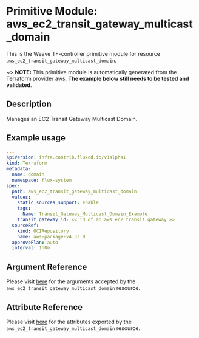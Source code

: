 
# Primitive Module: aws_ec2_transit_gateway_multicast_domain

This is the Weave TF-controller primitive module for resource `aws_ec2_transit_gateway_multicast_domain`.

~> **NOTE:** This primitive module is automatically generated from the Terraform provider [aws](https://registry.terraform.io/providers/hashicorp/aws/latest/docs/resources/aws_ec2_transit_gateway_multicast_domain). **The example below still needs to be tested and validated**.

## Description

Manages an EC2 Transit Gateway Multicast Domain.

## Example usage

```yaml
---
apiVersion: infra.contrib.fluxcd.io/v1alpha1
kind: Terraform
metadata:
  name: domain
  namespace: flux-system
spec:
  path: aws_ec2_transit_gateway_multicast_domain
  values:
    static_sources_support: enable
    tags:
      Name: Transit_Gateway_Multicast_Domain_Example
    transit_gateway_id: << id of an aws_ec2_transit_gateway >>
  sourceRef:
    kind: OCIRepository
    name: aws-package-v4.33.0
  approvePlan: auto
  interval: 1h0m
```

## Argument Reference

Please visit [here](https://registry.terraform.io/providers/hashicorp/aws/4.33.0/docs/resources/iam_policy#argument-reference) for the arguments accepted by the `aws_ec2_transit_gateway_multicast_domain` resource.

## Attribute Reference

Please visit [here](https://registry.terraform.io/providers/hashicorp/aws/4.33.0/docs/resources/iam_policy#attributes-reference) for the attributes exported by the `aws_ec2_transit_gateway_multicast_domain` resource.
